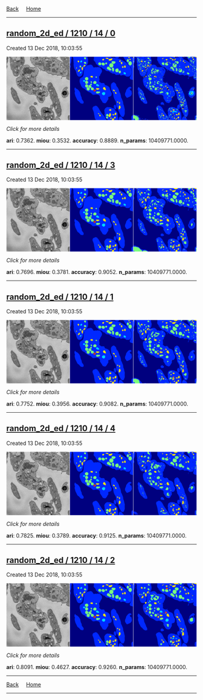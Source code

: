 
[Back](..)&nbsp;&nbsp;&nbsp;&nbsp;&nbsp;[Home](https://leapmanlab.github.io/snapshots)

---

<div class="summary"><a href="0"><h2>random_2d_ed / 1210 / 14 / 0</h2></a><p>Created 13 Dec 2018, 10:03:55
</p><a href="0"><img src="0/media/summary.png" align="center"></a><p>
<i>Click for more details</i>
</p></div>

**ari**: 0.7362. **miou**: 0.3532. **accuracy**: 0.8889. **n_params**: 10409771.0000. 

---

<div class="summary"><a href="3"><h2>random_2d_ed / 1210 / 14 / 3</h2></a><p>Created 13 Dec 2018, 10:03:55
</p><a href="3"><img src="3/media/summary.png" align="center"></a><p>
<i>Click for more details</i>
</p></div>

**ari**: 0.7696. **miou**: 0.3781. **accuracy**: 0.9052. **n_params**: 10409771.0000. 

---

<div class="summary"><a href="1"><h2>random_2d_ed / 1210 / 14 / 1</h2></a><p>Created 13 Dec 2018, 10:03:55
</p><a href="1"><img src="1/media/summary.png" align="center"></a><p>
<i>Click for more details</i>
</p></div>

**ari**: 0.7752. **miou**: 0.3956. **accuracy**: 0.9082. **n_params**: 10409771.0000. 

---

<div class="summary"><a href="4"><h2>random_2d_ed / 1210 / 14 / 4</h2></a><p>Created 13 Dec 2018, 10:03:55
</p><a href="4"><img src="4/media/summary.png" align="center"></a><p>
<i>Click for more details</i>
</p></div>

**ari**: 0.7825. **miou**: 0.3789. **accuracy**: 0.9125. **n_params**: 10409771.0000. 

---

<div class="summary"><a href="2"><h2>random_2d_ed / 1210 / 14 / 2</h2></a><p>Created 13 Dec 2018, 10:03:55
</p><a href="2"><img src="2/media/summary.png" align="center"></a><p>
<i>Click for more details</i>
</p></div>

**ari**: 0.8091. **miou**: 0.4627. **accuracy**: 0.9260. **n_params**: 10409771.0000. 

---

[Back](..)&nbsp;&nbsp;&nbsp;&nbsp;&nbsp;[Home](https://leapmanlab.github.io/snapshots)

---